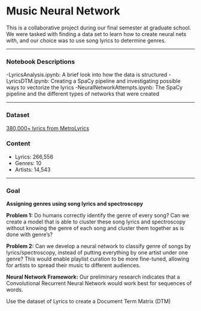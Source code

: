# Music Neural Network

This is a collaborative project during our final semester at graduate school. We were tasked with finding a data set to learn how to create neural nets with, and our choice was to use song lyrics to determine genres.

---

### Notebook Descriptions

-LyricsAnalysis.ipynb: A brief look into how the data is structured
-LyricsDTM.ipynb: Creating a SpaCy pipeline and investigating possible ways to vectorize the lyrics
-NeuralNetworkAttempts.ipynb: The SpaCy pipeline and the different types of networks that were created

---

### Dataset

[380,000+ lyrics from MetroLyrics](https://www.kaggle.com/gyani95/380000-lyrics-from-metrolyrics/)

### Content

- Lyrics: 266,556
- Genres: 10
- Artists: 14,543

---

### Goal

**Assigning genres using song lyrics and spectroscopy**

**Problem 1:** Do humans correctly identify the genre of every song? Can we create a model that is able to cluster these song lyrics and spectroscopy without knowing the genre of each song and cluster them together as is done with genre’s?

**Problem 2:** Can we develop a neural network to classify genre of songs by lyrics/spectroscopy, instead of putting everything by one artist under one genre? This would enable playlist curation to be more fine-tuned, allowing for artists to spread their music to different audiences.

**Neural Network Framework:** Our preliminary research indicates that a Convolutional Recurrent Neural Network would work best for sequences of words.

Use the dataset of Lyrics to create a Document Term Matrix (DTM)